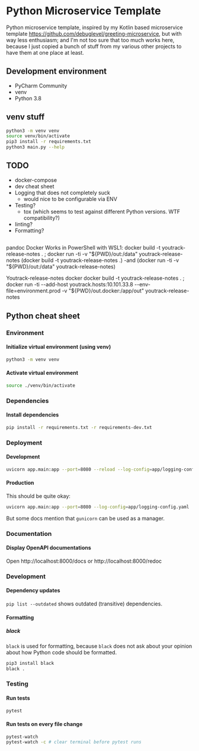 # Python Microservice Template
Python microservice template, inspired by my Kotlin based microservice template https://github.com/debuglevel/greeting-microservice, but with way less enthusiasm; and I'm not too sure that too much works here, because I just copied a bunch of stuff from my various other projects to have them at one place at least. 

## Development environment
* PyCharm Community
* venv
* Python 3.8

## venv stuff
```bash
python3 -m venv venv
source venv/bin/activate
pip3 install -r requirements.txt
python3 main.py --help
```

## TODO
* docker-compose
* dev cheat sheet
* Logging that does not completely suck
  * would nice to be configurable via ENV
* Testing?
  * tox (which seems to test against different Python versions. WTF compatibility?)
* linting?
* Formatting?

##
pandoc Docker
Works in PowerShell with WSL1: docker build -t youtrack-release-notes . ; docker run -ti -v "${PWD}/out:/data" youtrack-release-notes (docker build -t youtrack-release-notes .) -and (docker run -ti -v "${PWD}/out:/data" youtrack-release-notes)

Youtrack-release-notes docker
docker build -t youtrack-release-notes . ; docker run -ti --add-host youtrack.hosts:10.101.33.8 --env-file=environment.prod -v "${PWD}/out.docker:/app/out" youtrack-release-notes

## Python cheat sheet

### Environment

#### Initialize virtual environment (using venv)

```sh
python3 -m venv venv
```

#### Activate virtual environment

```sh
source ./venv/bin/activate
```

### Dependencies

#### Install dependencies

```sh
pip install -r requirements.txt -r requirements-dev.txt
```

### Deployment

#### Development

```sh
uvicorn app.main:app --port=8080 --reload --log-config=app/logging-config.yaml
```

#### Production
This should be quite okay:
```sh
uvicorn app.main:app --port=8080 --log-config=app/logging-config.yaml
```

But some docs mention that `gunicorn` can be used as a manager.

### Documentation

#### Display OpenAPI documentations

Open http://localhost:8000/docs or http://localhost:8000/redoc

### Development

#### Dependency updates

`pip list --outdated` shows outdated (transitive) dependencies.

#### Formatting
##### black
`black` is used for formatting, because `black` does not ask about your opinion about how Python code should be formatted.
```bash
pip3 install black
black .
```

### Testing

#### Run tests

```sh
pytest
```

#### Run tests on every file change

```sh
pytest-watch
pytest-watch -c # clear terminal before pytest runs
```